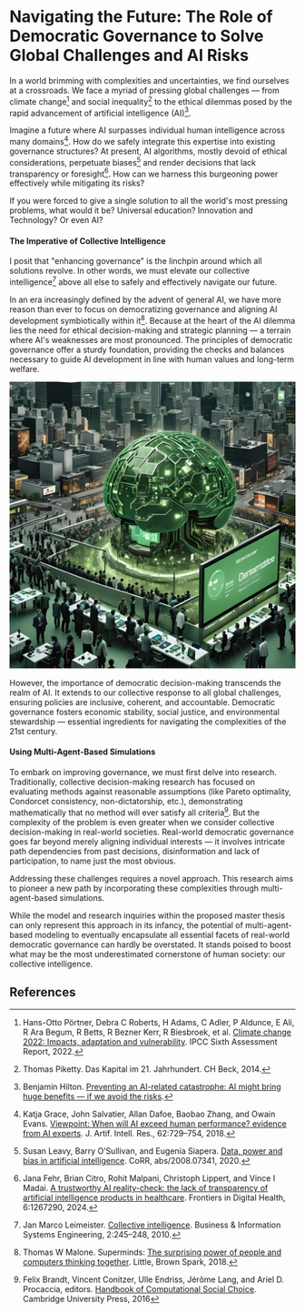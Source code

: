 # Navigating the Future: The Role of Democratic Governance to Solve Global Challenges and AI Risks

In a world brimming with complexities and uncertainties, we find ourselves at a crossroads. 
We face a myriad of pressing global challenges — from climate change[^9] and social inequality[^8] 
to the ethical dilemmas posed by the rapid advancement of artificial intelligence (AI)[^4].

Imagine a future where AI surpasses individual human intelligence across many domains[^3].
How do we safely integrate this expertise into existing governance structures?
At present, AI algorithms, mostly devoid of ethical considerations, perpetuate biases[^5] and render decisions 
that lack transparency or foresight[^2]. 
How can we harness this burgeoning power effectively while mitigating its risks?

If you were forced to give a single solution to all the world's most pressing problems, what would it be?
Universal education? Innovation and Technology? Or even AI?

#### The Imperative of Collective Intelligence

I posit that "enhancing governance" is the linchpin around which all solutions revolve. 
In other words, we must elevate our collective intelligence[^6] above all else 
to safely and effectively navigate our future.

In an era increasingly defined by the advent of general AI, 
we have more reason than ever to focus on democratizing governance 
and aligning AI development symbiotically within it[^7].
Because at the heart of the AI dilemma lies the need for ethical decision-making and strategic planning — a terrain 
where AI's weaknesses are most pronounced. The principles of democratic governance offer a sturdy foundation, 
providing the checks and balances necessary to guide AI development in line with human values and long-term welfare.

![cover.jpg](images%2Fcover.jpg)

However, the importance of democratic decision-making transcends the realm of AI. 
It extends to our collective response to all global challenges, ensuring policies are inclusive, 
coherent, and accountable. Democratic governance fosters economic stability, social justice, and 
environmental stewardship — essential ingredients for navigating the complexities of the 21st century.

#### Using Multi-Agent-Based Simulations

To embark on improving governance, we must first delve into research. 
Traditionally, collective decision-making research has focused 
on evaluating methods against reasonable assumptions (like Pareto optimality, Condorcet consistency, 
non-dictatorship, etc.), demonstrating mathematically that no method will ever satisfy all criteria[^1]. 
But the complexity of the problem is even greater when we consider collective decision-making in real-world societies.
Real-world democratic governance goes far beyond merely aligning individual interests — it involves intricate 
path dependencies from past decisions, disinformation and lack of participation, to name just the most obvious.

Addressing these challenges requires a novel approach. 
This research aims to pioneer a new path by incorporating these complexities through multi-agent-based simulations.

While the model and research inquiries within the proposed master thesis 
can only represent this approach in its infancy, the potential of multi-agent-based modeling 
to eventually encapsulate all essential facets of real-world democratic governance can hardly be overstated.
It stands poised to boost what may be the most underestimated cornerstone of human society:
our collective intelligence.


## References

[^1]: Felix Brandt, Vincent Conitzer, Ulle Endriss, Jérôme Lang, and Ariel D. Procaccia, editors. [Handbook of Computational Social Choice](http://dx.doi.org/10.1017/CBO9781107446984). Cambridge University Press, 2016

[^2]: Jana Fehr, Brian Citro, Rohit Malpani, Christoph Lippert, and Vince I Madai. [A trustworthy AI reality-check: the lack of transparency of artificial intelligence products in healthcare](https://www.frontiersin.org/journals/digital-health/articles/10.3389/fdgth.2024.1267290/full). Frontiers in Digital Health, 6:1267290, 2024. 

[^3]: Katja Grace, John Salvatier, Allan Dafoe, Baobao Zhang, and Owain Evans. [Viewpoint: When will AI exceed human performance? evidence from AI experts](https://jair.org/index.php/jair/article/view/11222). J. Artif. Intell. Res., 62:729–754, 2018.

[^4]: Benjamin Hilton. [Preventing an AI-related catastrophe: AI might bring huge benefits — if we avoid the risks](https://80000hours.org/problem-profiles/artificial-intelligence/).

[^5]: Susan Leavy, Barry O’Sullivan, and Eugenia Siapera. [Data, power and bias in artificial intelligence](https://arxiv.org/abs/2008.07341). CoRR, abs/2008.07341, 2020.

[^6]: Jan Marco Leimeister. [Collective intelligence](https://link.springer.com/article/10.1007/s12599-010-0114-8). Business & Information Systems Engineering, 2:245–248, 2010.

[^7]: Thomas W Malone. Superminds: [The surprising power of people and computers thinking together](https://cci.mit.edu/superminds-by-thomas-w-malone/). Little, Brown Spark, 2018.

[^8]: Thomas Piketty. Das Kapital im 21. Jahrhundert. CH Beck, 2014.

[^9]: Hans-Otto Pörtner, Debra C Roberts, H Adams, C Adler, P Aldunce, E Ali, R Ara Begum, R Betts, R Bezner Kerr, R Biesbroek, et al. [Climate change 2022: Impacts, adaptation and vulnerability](https://hal.science/hal-03774939/document). IPCC Sixth Assessment Report, 2022.

